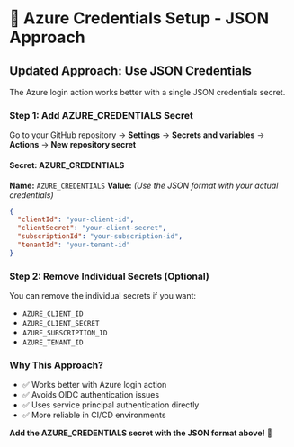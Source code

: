 # 🔐 Azure Credentials Setup - JSON Approach

## **Updated Approach: Use JSON Credentials**

The Azure login action works better with a single JSON credentials secret.

### **Step 1: Add AZURE_CREDENTIALS Secret**

Go to your GitHub repository → **Settings** → **Secrets and variables** → **Actions** → **New repository secret**

#### **Secret: AZURE_CREDENTIALS**
**Name:** `AZURE_CREDENTIALS`
**Value:** *(Use the JSON format with your actual credentials)*
```json
{
  "clientId": "your-client-id",
  "clientSecret": "your-client-secret",
  "subscriptionId": "your-subscription-id",
  "tenantId": "your-tenant-id"
}
```

### **Step 2: Remove Individual Secrets (Optional)**

You can remove the individual secrets if you want:
- `AZURE_CLIENT_ID`
- `AZURE_CLIENT_SECRET`
- `AZURE_SUBSCRIPTION_ID`
- `AZURE_TENANT_ID`

### **Why This Approach?**

- ✅ Works better with Azure login action
- ✅ Avoids OIDC authentication issues
- ✅ Uses service principal authentication directly
- ✅ More reliable in CI/CD environments

**Add the AZURE_CREDENTIALS secret with the JSON format above!** 🚀 